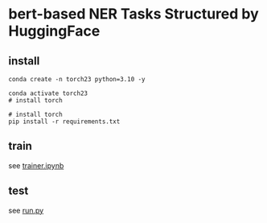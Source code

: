 # bert-based NER Tasks Structured by HuggingFace
## install
```shell
conda create -n torch23 python=3.10 -y

conda activate torch23
# install torch

# install torch
pip install -r requirements.txt
```

## train
see [trainer.ipynb](trainer.ipynb)

## test
see [run.py](run.py)
